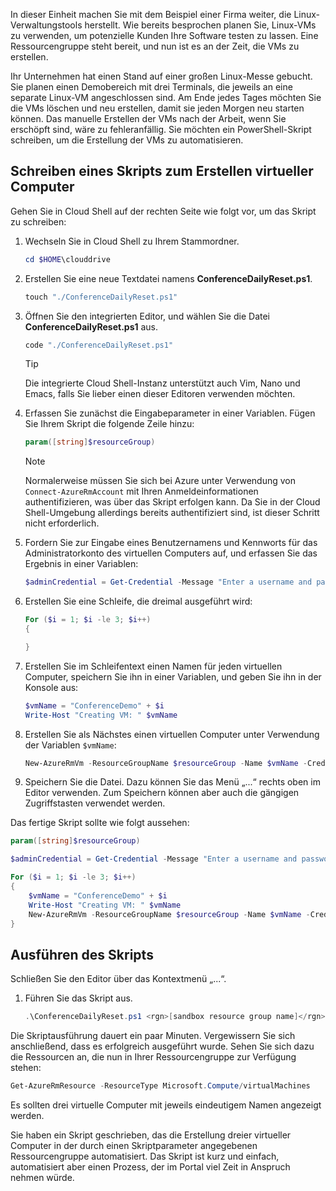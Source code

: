 In dieser Einheit machen Sie mit dem Beispiel einer Firma weiter, die Linux-Verwaltungstools herstellt. Wie bereits besprochen planen Sie, Linux-VMs zu verwenden, um potenzielle Kunden Ihre Software testen zu lassen. Eine Ressourcengruppe steht bereit, und nun ist es an der Zeit, die VMs zu erstellen.

Ihr Unternehmen hat einen Stand auf einer großen Linux-Messe gebucht. Sie planen einen Demobereich mit drei Terminals, die jeweils an eine separate Linux-VM angeschlossen sind. Am Ende jedes Tages möchten Sie die VMs löschen und neu erstellen, damit sie jeden Morgen neu starten können. Das manuelle Erstellen der VMs nach der Arbeit, wenn Sie erschöpft sind, wäre zu fehleranfällig. Sie möchten ein PowerShell-Skript schreiben, um die Erstellung der VMs zu automatisieren.

## <a name="write-a-script-that-creates-virtual-machines"></a>Schreiben eines Skripts zum Erstellen virtueller Computer

Gehen Sie in Cloud Shell auf der rechten Seite wie folgt vor, um das Skript zu schreiben:

1. Wechseln Sie in Cloud Shell zu Ihrem Stammordner.

    ```powershell
    cd $HOME\clouddrive
    ```

1. Erstellen Sie eine neue Textdatei namens **ConferenceDailyReset.ps1**.

    ```powershell
    touch "./ConferenceDailyReset.ps1"
    ```

1. Öffnen Sie den integrierten Editor, und wählen Sie die Datei **ConferenceDailyReset.ps1** aus.

    ```powershell
    code "./ConferenceDailyReset.ps1"
    ```
    > [!TIP]
    > Die integrierte Cloud Shell-Instanz unterstützt auch Vim, Nano und Emacs, falls Sie lieber einen dieser Editoren verwenden möchten.

1. Erfassen Sie zunächst die Eingabeparameter in einer Variablen. Fügen Sie Ihrem Skript die folgende Zeile hinzu:

    ```powershell
    param([string]$resourceGroup)
    ```

    > [!NOTE]
    > Normalerweise müssen Sie sich bei Azure unter Verwendung von `Connect-AzureRmAccount` mit Ihren Anmeldeinformationen authentifizieren, was über das Skript erfolgen kann. Da Sie in der Cloud Shell-Umgebung allerdings bereits authentifiziert sind, ist dieser Schritt nicht erforderlich.

1. Fordern Sie zur Eingabe eines Benutzernamens und Kennworts für das Administratorkonto des virtuellen Computers auf, und erfassen Sie das Ergebnis in einer Variablen:

    ```powershell
    $adminCredential = Get-Credential -Message "Enter a username and password for the VM administrator."
    ```

1. Erstellen Sie eine Schleife, die dreimal ausgeführt wird:

    ```powershell
    For ($i = 1; $i -le 3; $i++) 
    {

    }
    ```

1. Erstellen Sie im Schleifentext einen Namen für jeden virtuellen Computer, speichern Sie ihn in einer Variablen, und geben Sie ihn in der Konsole aus:

    ```powershell
    $vmName = "ConferenceDemo" + $i
    Write-Host "Creating VM: " $vmName
    ```

1. Erstellen Sie als Nächstes einen virtuellen Computer unter Verwendung der Variablen `$vmName`:

   ```powershell
   New-AzureRmVm -ResourceGroupName $resourceGroup -Name $vmName -Credential $adminCredential -Image UbuntuLTS
   ```

1. Speichern Sie die Datei. Dazu können Sie das Menü „...“ rechts oben im Editor verwenden. Zum Speichern können aber auch die gängigen Zugriffstasten verwendet werden.

Das fertige Skript sollte wie folgt aussehen:

```powershell
param([string]$resourceGroup)

$adminCredential = Get-Credential -Message "Enter a username and password for the VM administrator."

For ($i = 1; $i -le 3; $i++)
{
    $vmName = "ConferenceDemo" + $i
    Write-Host "Creating VM: " $vmName
    New-AzureRmVm -ResourceGroupName $resourceGroup -Name $vmName -Credential $adminCredential -Image UbuntuLTS
}
```

## <a name="execute-the-script"></a>Ausführen des Skripts

Schließen Sie den Editor über das Kontextmenü „...“.

1. Führen Sie das Skript aus.

    ```powershell
    .\ConferenceDailyReset.ps1 <rgn>[sandbox resource group name]</rgn>
    ```
    
Die Skriptausführung dauert ein paar Minuten. Vergewissern Sie sich anschließend, dass es erfolgreich ausgeführt wurde. Sehen Sie sich dazu die Ressourcen an, die nun in Ihrer Ressourcengruppe zur Verfügung stehen:

```powershell
Get-AzureRmResource -ResourceType Microsoft.Compute/virtualMachines
```

Es sollten drei virtuelle Computer mit jeweils eindeutigem Namen angezeigt werden.

Sie haben ein Skript geschrieben, das die Erstellung dreier virtueller Computer in der durch einen Skriptparameter angegebenen Ressourcengruppe automatisiert. Das Skript ist kurz und einfach, automatisiert aber einen Prozess, der im Portal viel Zeit in Anspruch nehmen würde.